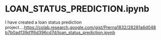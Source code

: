 # LOAN_STATUS_PREDICTION.ipynb
I have created a loan status prediction project....https://colab.research.google.com/gist/Prerna1832/28281a6d048b7b0ad139d1f6d396cd7d/loan_status_prediction.ipynb
